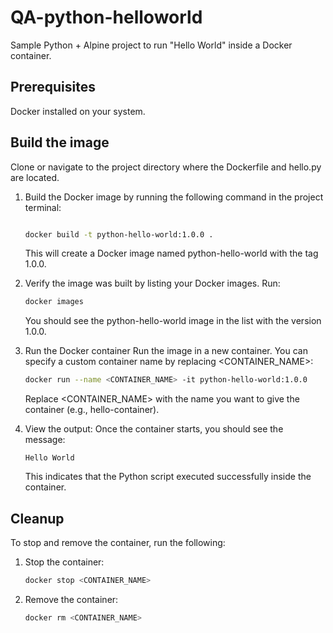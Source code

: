 # QA-python-helloworld
Sample Python + Alpine project to run "Hello World" inside a Docker container.

## Prerequisites
Docker installed on your system.

## Build the image
Clone or navigate to the project directory where the Dockerfile and hello.py are located.

1. Build the Docker image by running the following command in the project terminal:

    ```bash

    docker build -t python-hello-world:1.0.0 .
    ```
    This will create a Docker image named python-hello-world with the tag 1.0.0.

2. Verify the image was built by listing your Docker images. Run:

    ```bash
    docker images
    ```

    You should see the python-hello-world image in the list with the version 1.0.0.

3. Run the Docker container
    Run the image in a new container. You can specify a custom container name by replacing <CONTAINER_NAME>:

    ```bash
    docker run --name <CONTAINER_NAME> -it python-hello-world:1.0.0
    ```

    Replace <CONTAINER_NAME> with the name you want to give the container (e.g., hello-container).

4.  View the output: Once the container starts, you should see the message:

    ```nginx
    Hello World
    ```
    This indicates that the Python script executed successfully inside the container.

## Cleanup
To stop and remove the container, run the following:

1. Stop the container:

    ```bash
    docker stop <CONTAINER_NAME>
    ```

2. Remove the container:

    ```bash
    docker rm <CONTAINER_NAME>
    ```



